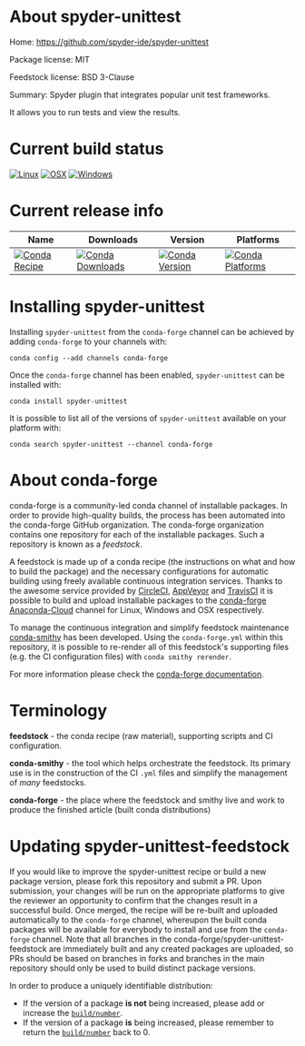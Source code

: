 About spyder-unittest
=====================

Home: https://github.com/spyder-ide/spyder-unittest

Package license: MIT

Feedstock license: BSD 3-Clause

Summary: Spyder plugin that integrates popular unit test frameworks.

It allows you to run tests and view the results.


Current build status
====================

[![Linux](https://img.shields.io/circleci/project/github/conda-forge/spyder-unittest-feedstock/master.svg?label=Linux)](https://circleci.com/gh/conda-forge/spyder-unittest-feedstock)
[![OSX](https://img.shields.io/travis/conda-forge/spyder-unittest-feedstock/master.svg?label=macOS)](https://travis-ci.org/conda-forge/spyder-unittest-feedstock)
[![Windows](https://img.shields.io/appveyor/ci/conda-forge/spyder-unittest-feedstock/master.svg?label=Windows)](https://ci.appveyor.com/project/conda-forge/spyder-unittest-feedstock/branch/master)

Current release info
====================

| Name | Downloads | Version | Platforms |
| --- | --- | --- | --- |
| [![Conda Recipe](https://img.shields.io/badge/recipe-spyder--unittest-green.svg)](https://anaconda.org/conda-forge/spyder-unittest) | [![Conda Downloads](https://img.shields.io/conda/dn/conda-forge/spyder-unittest.svg)](https://anaconda.org/conda-forge/spyder-unittest) | [![Conda Version](https://img.shields.io/conda/vn/conda-forge/spyder-unittest.svg)](https://anaconda.org/conda-forge/spyder-unittest) | [![Conda Platforms](https://img.shields.io/conda/pn/conda-forge/spyder-unittest.svg)](https://anaconda.org/conda-forge/spyder-unittest) |

Installing spyder-unittest
==========================

Installing `spyder-unittest` from the `conda-forge` channel can be achieved by adding `conda-forge` to your channels with:

```
conda config --add channels conda-forge
```

Once the `conda-forge` channel has been enabled, `spyder-unittest` can be installed with:

```
conda install spyder-unittest
```

It is possible to list all of the versions of `spyder-unittest` available on your platform with:

```
conda search spyder-unittest --channel conda-forge
```


About conda-forge
=================

conda-forge is a community-led conda channel of installable packages.
In order to provide high-quality builds, the process has been automated into the
conda-forge GitHub organization. The conda-forge organization contains one repository
for each of the installable packages. Such a repository is known as a *feedstock*.

A feedstock is made up of a conda recipe (the instructions on what and how to build
the package) and the necessary configurations for automatic building using freely
available continuous integration services. Thanks to the awesome service provided by
[CircleCI](https://circleci.com/), [AppVeyor](http://www.appveyor.com/)
and [TravisCI](https://travis-ci.org/) it is possible to build and upload installable
packages to the [conda-forge](https://anaconda.org/conda-forge)
[Anaconda-Cloud](http://docs.anaconda.org/) channel for Linux, Windows and OSX respectively.

To manage the continuous integration and simplify feedstock maintenance
[conda-smithy](http://github.com/conda-forge/conda-smithy) has been developed.
Using the ``conda-forge.yml`` within this repository, it is possible to re-render all of
this feedstock's supporting files (e.g. the CI configuration files) with ``conda smithy rerender``.

For more information please check the [conda-forge documentation](https://conda-forge.org/docs/).

Terminology
===========

**feedstock** - the conda recipe (raw material), supporting scripts and CI configuration.

**conda-smithy** - the tool which helps orchestrate the feedstock.
                   Its primary use is in the construction of the CI ``.yml`` files
                   and simplify the management of *many* feedstocks.

**conda-forge** - the place where the feedstock and smithy live and work to
                  produce the finished article (built conda distributions)


Updating spyder-unittest-feedstock
==================================

If you would like to improve the spyder-unittest recipe or build a new
package version, please fork this repository and submit a PR. Upon submission,
your changes will be run on the appropriate platforms to give the reviewer an
opportunity to confirm that the changes result in a successful build. Once
merged, the recipe will be re-built and uploaded automatically to the
`conda-forge` channel, whereupon the built conda packages will be available for
everybody to install and use from the `conda-forge` channel.
Note that all branches in the conda-forge/spyder-unittest-feedstock are
immediately built and any created packages are uploaded, so PRs should be based
on branches in forks and branches in the main repository should only be used to
build distinct package versions.

In order to produce a uniquely identifiable distribution:
 * If the version of a package **is not** being increased, please add or increase
   the [``build/number``](http://conda.pydata.org/docs/building/meta-yaml.html#build-number-and-string).
 * If the version of a package **is** being increased, please remember to return
   the [``build/number``](http://conda.pydata.org/docs/building/meta-yaml.html#build-number-and-string)
   back to 0.